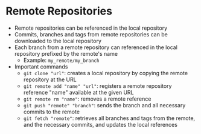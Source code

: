 Remote Repositories
===================

- Remote repositories can be referenced in the local repository
- Commits, branches and tags from remote repositories can be downloaded to the
  local repository
- Each branch from a remote repository can referenced in the local repository
  prefixed by the remote's name
    - Example: `my_remote/my_branch`
- Important commands
    - `git clone "url"`: creates a local repository by copying the remote
      repository at the URL
    - `git remote add "name" "url"`: registers a remote repository reference
      "name" available at the given URL
    - `git remote rm "name"`: removes a remote reference
    - `git push "remote" "branch"`: sends the branch and all necessary commits
      to the remote
    - `git fetch "remote"`: retrieves all branches and tags from the remote, and
      the necessary commits, and updates the local references
